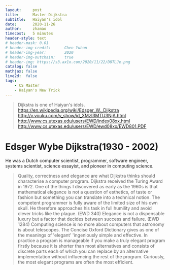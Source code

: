 ```yaml
---
layout:     post
title:      Master Dijkstra
subtitle:   Haiyan's idol
date:       2020-11-26
author:     zhamao
timecost:   5 minutes
header-style: text
# header-mask: 0.01
# header-img-credit:      Chen Yuhan
# header-img-year:        2020
# header-img-outchain:    true
# header-img: https://s3.ax1x.com/2020/11/22/D8TLJe.png
catalog: false
mathjax: false
live2d:  false
tags:
    - CS Master
    - Haiyan's New Trick
---
```


> Dijkstra is one of Haiyan's idols.
> <https://en.wikipedia.org/wiki/Edsger_W._Dijkstra>
> <http://v.youku.com/v_show/id_XMzI3MTU3NjA.html>
> <http://www.cs.utexas.edu/users/EWD/index08xx.html>
> <http://www.cs.utexas.edu/users/EWD/ewd08xx/EWD801.PDF>

# Edsger Wybe Dijkstra(1930 - 2002)

He was a Dutch computer scientist, programmer, software engineer, systems scientist, science essayist, and pioneer in computing science.

> Quality, correctness and elegance are what Dijkstra thinks should characterise a computer program.
> Dijkstra received the Turing Award in 1972.
> One of the things I discovered as early as the 1960s is that mathematical elegance is not a question of esthetics, of taste  or fashion but something you can translate into a technical notion.
> The competent programmer is fully aware of the limited size of his own skull. He therefore approaches his task in full humility and avoid clever tricks like the plague. (EWD 340)
> Elegance is not a dispensable luxury but a factor that decides between success and failure. (EWD 1284)
> Computing science is no more about computers that astronomy is about telescopes.
> The Concise Oxford Dictionary gives as one of the meanings of 'elegant' 'ingeniously simple and effective.
> In practice a program is manageable if you make a truly elegant program firstly because it is shorter than most alternatives and consists of discrete parts each of which you can replace by an alternative implementation without influencing the rest of the program.
> Curiously, the most elegant programs are often the most efficient.
